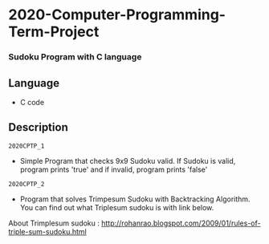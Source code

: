# 2020-Computer-Programming-Term-Project
### Sudoku Program with C language

## Language
- C code
## Description
`2020CPTP_1`
- Simple Program that checks 9x9 Sudoku valid. If Sudoku is valid, program prints 'true' and if invalid, program prints 'false'

`2020CPTP_2`
- Program that solves Trimpesum Sudoku with Backtracking Algorithm. You can find out what Triplesum sudoku is with link below.

About Trimplesum sudoku : http://rohanrao.blogspot.com/2009/01/rules-of-triple-sum-sudoku.html
